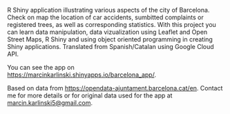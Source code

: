 R Shiny application illustrating various aspects of the city of Barcelona. Check on map the location of car accidents, sumbitted complaints or registered trees, as well as corresponding statistics. With this project you can learn data manipulation, data vizualization using Leaflet and Open Street Maps, R Shiny and using object oriented programming in creating Shiny applications. Translated from Spanish/Catalan using Google Cloud API.

You can see the app on https://marcinkarlinski.shinyapps.io/barcelona_app/.

Based on data from https://opendata-ajuntament.barcelona.cat/en. Contact me for more details or for original data used for the app at marcin.karlinski5@gmail.com.

